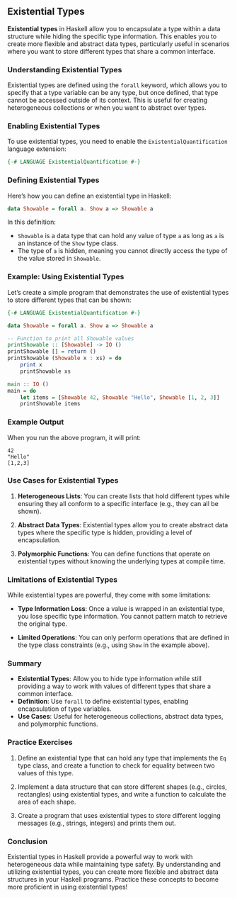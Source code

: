 ## Existential Types

**Existential types** in Haskell allow you to encapsulate a type within a data structure while hiding the specific type information. This enables you to create more flexible and abstract data types, particularly useful in scenarios where you want to store different types that share a common interface.

### Understanding Existential Types

Existential types are defined using the `forall` keyword, which allows you to specify that a type variable can be any type, but once defined, that type cannot be accessed outside of its context. This is useful for creating heterogeneous collections or when you want to abstract over types.

### Enabling Existential Types

To use existential types, you need to enable the `ExistentialQuantification` language extension:

```haskell
{-# LANGUAGE ExistentialQuantification #-}
```

### Defining Existential Types

Here’s how you can define an existential type in Haskell:

```haskell
data Showable = forall a. Show a => Showable a
```

In this definition:
- `Showable` is a data type that can hold any value of type `a` as long as `a` is an instance of the `Show` type class.
- The type of `a` is hidden, meaning you cannot directly access the type of the value stored in `Showable`.

### Example: Using Existential Types

Let’s create a simple program that demonstrates the use of existential types to store different types that can be shown:

```haskell
{-# LANGUAGE ExistentialQuantification #-}

data Showable = forall a. Show a => Showable a

-- Function to print all Showable values
printShowable :: [Showable] -> IO ()
printShowable [] = return ()
printShowable (Showable x : xs) = do
    print x
    printShowable xs

main :: IO ()
main = do
    let items = [Showable 42, Showable "Hello", Showable [1, 2, 3]]
    printShowable items
```

### Example Output

When you run the above program, it will print:

```
42
"Hello"
[1,2,3]
```

### Use Cases for Existential Types

1. **Heterogeneous Lists**: You can create lists that hold different types while ensuring they all conform to a specific interface (e.g., they can all be shown).

2. **Abstract Data Types**: Existential types allow you to create abstract data types where the specific type is hidden, providing a level of encapsulation.

3. **Polymorphic Functions**: You can define functions that operate on existential types without knowing the underlying types at compile time.

### Limitations of Existential Types

While existential types are powerful, they come with some limitations:

- **Type Information Loss**: Once a value is wrapped in an existential type, you lose specific type information. You cannot pattern match to retrieve the original type.
  
- **Limited Operations**: You can only perform operations that are defined in the type class constraints (e.g., using `Show` in the example above).

### Summary

- **Existential Types**: Allow you to hide type information while still providing a way to work with values of different types that share a common interface.
- **Definition**: Use `forall` to define existential types, enabling encapsulation of type variables.
- **Use Cases**: Useful for heterogeneous collections, abstract data types, and polymorphic functions.

### Practice Exercises

1. Define an existential type that can hold any type that implements the `Eq` type class, and create a function to check for equality between two values of this type.

2. Implement a data structure that can store different shapes (e.g., circles, rectangles) using existential types, and write a function to calculate the area of each shape.

3. Create a program that uses existential types to store different logging messages (e.g., strings, integers) and prints them out.

### Conclusion

Existential types in Haskell provide a powerful way to work with heterogeneous data while maintaining type safety. By understanding and utilizing existential types, you can create more flexible and abstract data structures in your Haskell programs. Practice these concepts to become more proficient in using existential types!
